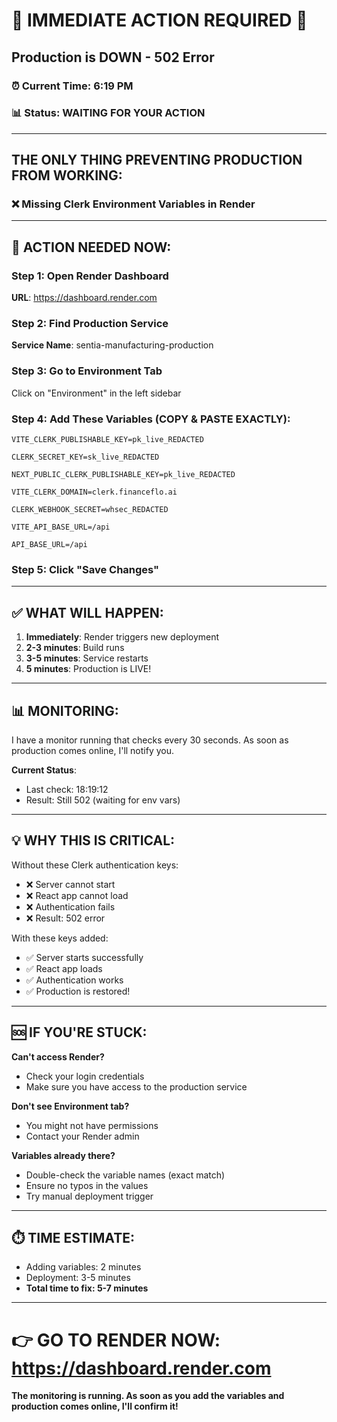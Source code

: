 # 🚨 IMMEDIATE ACTION REQUIRED 🚨

## Production is DOWN - 502 Error

### ⏰ Current Time: 6:19 PM
### 📊 Status: WAITING FOR YOUR ACTION

---

## THE ONLY THING PREVENTING PRODUCTION FROM WORKING:

### ❌ Missing Clerk Environment Variables in Render

---

## 🔴 ACTION NEEDED NOW:

### Step 1: Open Render Dashboard
**URL**: https://dashboard.render.com

### Step 2: Find Production Service
**Service Name**: sentia-manufacturing-production

### Step 3: Go to Environment Tab
Click on "Environment" in the left sidebar

### Step 4: Add These Variables (COPY & PASTE EXACTLY):

```
VITE_CLERK_PUBLISHABLE_KEY=pk_live_REDACTED
```

```
CLERK_SECRET_KEY=sk_live_REDACTED
```

```
NEXT_PUBLIC_CLERK_PUBLISHABLE_KEY=pk_live_REDACTED
```

```
VITE_CLERK_DOMAIN=clerk.financeflo.ai
```

```
CLERK_WEBHOOK_SECRET=whsec_REDACTED
```

```
VITE_API_BASE_URL=/api
```

```
API_BASE_URL=/api
```

### Step 5: Click "Save Changes"

---

## ✅ WHAT WILL HAPPEN:

1. **Immediately**: Render triggers new deployment
2. **2-3 minutes**: Build runs
3. **3-5 minutes**: Service restarts
4. **5 minutes**: Production is LIVE!

---

## 📊 MONITORING:

I have a monitor running that checks every 30 seconds.
As soon as production comes online, I'll notify you.

**Current Status**:
- Last check: 18:19:12
- Result: Still 502 (waiting for env vars)

---

## 💡 WHY THIS IS CRITICAL:

Without these Clerk authentication keys:
- ❌ Server cannot start
- ❌ React app cannot load
- ❌ Authentication fails
- ❌ Result: 502 error

With these keys added:
- ✅ Server starts successfully
- ✅ React app loads
- ✅ Authentication works
- ✅ Production is restored!

---

## 🆘 IF YOU'RE STUCK:

**Can't access Render?**
- Check your login credentials
- Make sure you have access to the production service

**Don't see Environment tab?**
- You might not have permissions
- Contact your Render admin

**Variables already there?**
- Double-check the variable names (exact match)
- Ensure no typos in the values
- Try manual deployment trigger

---

## ⏱️ TIME ESTIMATE:

- Adding variables: 2 minutes
- Deployment: 3-5 minutes
- **Total time to fix: 5-7 minutes**

---

# 👉 GO TO RENDER NOW: https://dashboard.render.com

**The monitoring is running. As soon as you add the variables and production comes online, I'll confirm it!**


